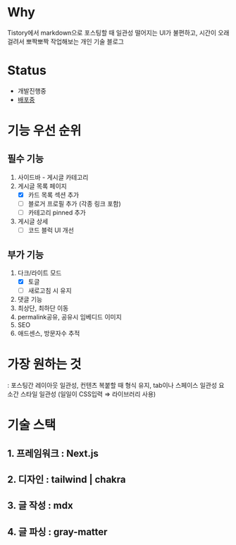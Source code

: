 # Why
Tistory에서 markdown으로 포스팅할 때 일관성 떨어지는 UI가 불편하고, 시간이 오래 걸려서 뽀짝뽀짝 작업해보는 개인 기술 블로그

# Status
- 개발진행중
- [배포중](https://nameeroo-blog.vercel.app/)


# 기능 우선 순위

## 필수 기능

1. 사이드바 - 게시글 카테고리
2. 게시글 목록 페이지
    - [x] 카드 목록 섹션 추가
    - [ ] 블로거 프로필 추가 (각종 링크 포함)
    - [ ] 카테고리 pinned 추가
3. 게시글 상세
    - [ ] 코드 블럭 UI 개선

## 부가 기능

1. 다크/라이트 모드
    - [x] 토글
    - [ ] 새로고침 시 유지
2. 댓글 기능
3. 최상단, 최하단 이동
4. permalink공유, 공유시 임베디드 이미지
5. SEO
6. 애드센스, 방문자수 추적

# 가장 원하는 것

: 포스팅간 레이아웃 일관성, 컨텐츠 복붙할 때 형식 유지, tab이나 스페이스 일관성
요소간 스타일 일관성 (일일이 CSS입력 ⇒ 라이브러리 사용)

# 기술 스택

## 1. 프레임워크 : Next.js

## 2. 디자인 : tailwind | chakra

## 3. 글 작성 : mdx

## 4. 글 파싱 : gray-matter
